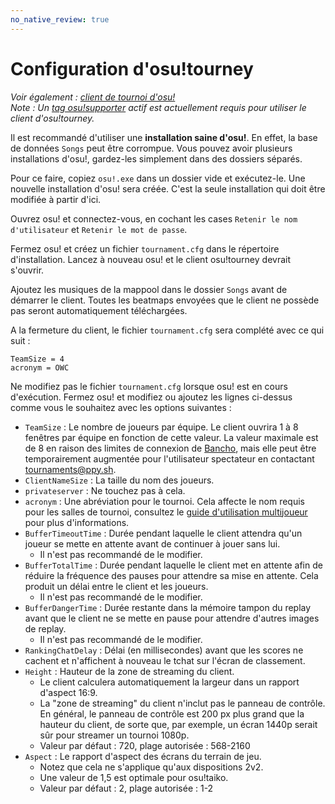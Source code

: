 ```yaml
---
no_native_review: true
---
```


# Configuration d'osu!tourney

*Voir également : [client de tournoi d'osu!](/wiki/osu!_tournament_client)*\
*Note : Un [tag osu!supporter](/wiki/osu!supporter) actif est actuellement requis pour utiliser le client d'osu!tourney.*

Il est recommandé d'utiliser une **installation saine d'osu!**. En effet, la base de données `Songs` peut être corrompue. Vous pouvez avoir plusieurs installations d'osu!, gardez-les simplement dans des dossiers séparés.

Pour ce faire, copiez `osu!.exe` dans un dossier vide et exécutez-le. Une nouvelle installation d'osu! sera créée. C'est la seule installation qui doit être modifiée à partir d'ici.

Ouvrez osu! et connectez-vous, en cochant les cases `Retenir le nom d'utilisateur` et `Retenir le mot de passe`.

Fermez osu! et créez un fichier `tournament.cfg` dans le répertoire d'installation. Lancez à nouveau osu! et le client osu!tourney devrait s'ouvrir.

Ajoutez les musiques de la mappool dans le dossier `Songs` avant de démarrer le client. Toutes les beatmaps envoyées que le client ne possède pas seront automatiquement téléchargées.

A la fermeture du client, le fichier `tournament.cfg` sera complété avec ce qui suit :

```
TeamSize = 4
acronym = OWC
```

Ne modifiez pas le fichier `tournament.cfg` lorsque osu! est en cours d'exécution. Fermez osu! et modifiez ou ajoutez les lignes ci-dessus comme vous le souhaitez avec les options suivantes :

- `TeamSize` : Le nombre de joueurs par équipe. Le client ouvrira 1 à 8 fenêtres par équipe en fonction de cette valeur. La valeur maximale est de 8 en raison des limites de connexion de [Bancho](/wiki/Bancho_(server)), mais elle peut être temporairement augmentée pour l'utilisateur spectateur en contactant [tournaments@ppy.sh](mailto:tournaments@ppy.sh).
- `ClientNameSize` : La taille du nom des joueurs.
- `privateserver` : Ne touchez pas à cela.
- `acronym` : Une abréviation pour le tournoi. Cela affecte le nom requis pour les salles de tournoi, consultez le [guide d'utilisation multijoueur](/wiki/osu!_tournament_client/osu!tourney/Multiplayer_usage) pour plus d'informations.
- `BufferTimeoutTime` : Durée pendant laquelle le client attendra qu'un joueur se mette en attente avant de continuer à jouer sans lui.
  - Il n'est pas recommandé de le modifier.
- `BufferTotalTime` : Durée pendant laquelle le client met en attente afin de réduire la fréquence des pauses pour attendre sa mise en attente. Cela produit un délai entre le client et les joueurs.
  - Il n'est pas recommandé de le modifier.
- `BufferDangerTime` : Durée restante dans la mémoire tampon du replay avant que le client ne se mette en pause pour attendre d'autres images de replay.
  - Il n'est pas recommandé de le modifier.
- `RankingChatDelay` : Délai (en millisecondes) avant que les scores ne cachent et n'affichent à nouveau le tchat sur l'écran de classement.
- `Height` : Hauteur de la zone de streaming du client.
  - Le client calculera automatiquement la largeur dans un rapport d'aspect 16:9.
  - La "zone de streaming" du client n'inclut pas le panneau de contrôle. En général, le panneau de contrôle est 200 px plus grand que la hauteur du client, de sorte que, par exemple, un écran 1440p serait sûr pour streamer un tournoi 1080p.
  - Valeur par défaut : 720, plage autorisée : 568-2160
- `Aspect` : Le rapport d'aspect des écrans du terrain de jeu.
  - Notez que cela ne s'applique qu'aux dispositions 2v2.
  - Une valeur de 1,5 est optimale pour osu!taiko.
  - Valeur par défaut : 2, plage autorisée : 1-2
